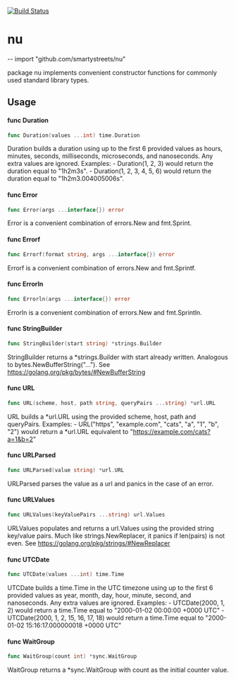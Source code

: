 [![Build Status](https://travis-ci.org/smartystreets/nu.svg?branch=master)](https://travis-ci.org/smartystreets/nu)

# nu
--
    import "github.com/smartystreets/nu"

package nu implements convenient constructor functions for commonly used
standard library types.

## Usage

#### func  Duration

```go
func Duration(values ...int) time.Duration
```
Duration builds a duration using up to the first 6 provided values as hours,
minutes, seconds, milliseconds, microseconds, and nanoseconds. Any extra values
are ignored. Examples: - Duration(1, 2, 3) would return the duration equal to
"1h2m3s". - Duration(1, 2, 3, 4, 5, 6) would return the duration equal to
"1h2m3.004005006s".

#### func  Error

```go
func Error(args ...interface{}) error
```
Error is a convenient combination of errors.New and fmt.Sprint.

#### func  Errorf

```go
func Errorf(format string, args ...interface{}) error
```
Errorf is a convenient combination of errors.New and fmt.Sprintf.

#### func  Errorln

```go
func Errorln(args ...interface{}) error
```
Errorln is a convenient combination of errors.New and fmt.Sprintln.

#### func  StringBuilder

```go
func StringBuilder(start string) *strings.Builder
```
StringBuilder returns a *strings.Builder with start already written. Analogous
to bytes.NewBufferString("..."). See
https://golang.org/pkg/bytes/#NewBufferString

#### func  URL

```go
func URL(scheme, host, path string, queryPairs ...string) *url.URL
```
URL builds a *url.URL using the provided scheme, host, path and queryPairs.
Examples: - URL("https", "example.com", "cats", "a", "1", "b", "2") would return
a *url.URL equivalent to "https://example.com/cats?a=1&b=2"

#### func  URLParsed

```go
func URLParsed(value string) *url.URL
```
URLParsed parses the value as a url and panics in the case of an error.

#### func  URLValues

```go
func URLValues(keyValuePairs ...string) url.Values
```
URLValues populates and returns a url.Values using the provided string key/value
pairs. Much like strings.NewReplacer, it panics if len(pairs) is not even. See
https://golang.org/pkg/strings/#NewReplacer

#### func  UTCDate

```go
func UTCDate(values ...int) time.Time
```
UTCDate builds a time.Time in the UTC timezone using up to the first 6 provided
values as year, month, day, hour, minute, second, and nanoseconds. Any extra
values are ignored. Examples: - UTCDate(2000, 1, 2) would return a time.Time
equal to "2000-01-02 00:00:00 +0000 UTC" - UTCDate(2000, 1, 2, 15, 16, 17, 18)
would return a time.Time equal to "2000-01-02 15:16:17.000000018 +0000 UTC"

#### func  WaitGroup

```go
func WaitGroup(count int) *sync.WaitGroup
```
WaitGroup returns a *sync.WaitGroup with count as the initial counter value.
